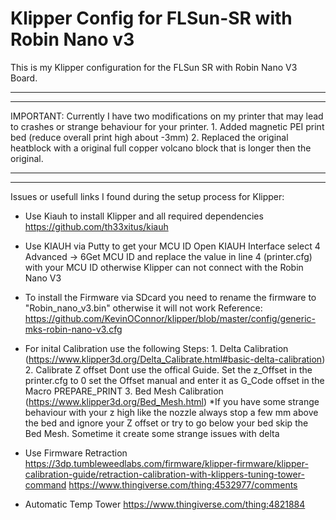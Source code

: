 # Klipper Config for FLSun-SR with Robin Nano v3


This is my Klipper configuration for the FLSun SR with Robin Nano V3 Board.

********************************************************************************************************************************
********************************************************************************************************************************
IMPORTANT: Currently I have two modifications on my printer that may lead to crashes or strange behaviour for your printer.
            1. Added magnetic PEI print bed (reduce overall print high about -3mm)
            2. Replaced the original heatblock with a original full copper volcano block that is longer then the original.
********************************************************************************************************************************            
********************************************************************************************************************************           
            
           
Issues or usefull links I found during the setup process for Klipper:

  * Use Kiauh to install Klipper and all required dependencies 
    https://github.com/th33xitus/kiauh
    
   * Use KIAUH via Putty to get your MCU ID Open KIAUH Interface select 4 Advanced -> 6Get MCU ID and replace the value in line 4 (printer.cfg) with your MCU ID otherwise Klipper can not connect with the Robin Nano V3
    
  * To install the Firmware via SDcard you need to rename the firmware to "Robin_nano_v3.bin" otherwise it will not work
    Reference: https://github.com/KevinOConnor/klipper/blob/master/config/generic-mks-robin-nano-v3.cfg
 
  * For inital Calibration use the following Steps: 
          1. Delta Calibration (https://www.klipper3d.org/Delta_Calibrate.html#basic-delta-calibration)
          2. Calibrate Z offset Dont use the offical Guide. Set the z_Offset in the printer.cfg to 0 set the Offset manual and enter it as G_Code offset in the Macro PREPARE_PRINT
          3. Bed Mesh Calibration (https://www.klipper3d.org/Bed_Mesh.html) *If you have some strange behaviour with your z high like the nozzle always stop a few mm above the bed and ignore your Z offset or try to go below your bed skip the Bed Mesh. Sometime it create some strange issues with delta
          
   * Use Firmware Retraction
     https://3dp.tumbleweedlabs.com/firmware/klipper-firmware/klipper-calibration-guide/retraction-calibration-with-klippers-tuning-tower-command
     https://www.thingiverse.com/thing:4532977/comments
  
   * Automatic Temp Tower
     https://www.thingiverse.com/thing:4821884
            

